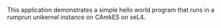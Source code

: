 <!--
     Copyright 2020, Data61, CSIRO (ABN 41 687 119 230)

     SPDX-License-Identifier: BSD-2-Clause
-->

This application demonstrates a simple hello world program that runs in a 
rumprun unikernel instance on CAmkES on seL4.